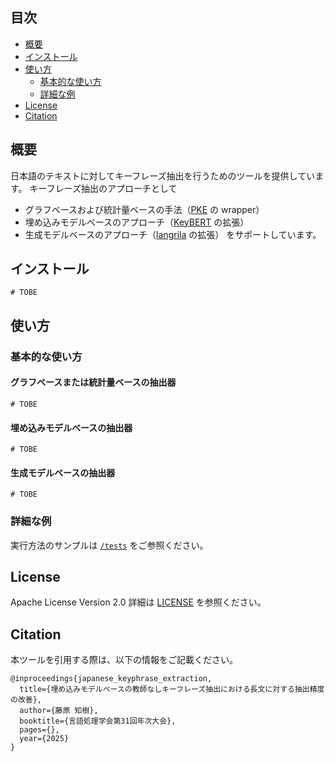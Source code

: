 ## 目次
- [概要](#概要)
- [インストール](#インストール)
- [使い方](#使い方)
  - [基本的な使い方](#基本的な使い方)
  - [詳細な例](#詳細な例)
- [License](#License)
- [Citation](#Citation)

<a name="概要"/></a>
## 概要
日本語のテキストに対してキーフレーズ抽出を行うためのツールを提供しています。
キーフレーズ抽出のアプローチとして
- グラフベースおよび統計量ベースの手法（[PKE](https://github.com/boudinfl/pke) の wrapper）
- 埋め込みモデルベースのアプローチ（[KeyBERT](https://github.com/MaartenGr/KeyBERT) の拡張）
- 生成モデルベースのアプローチ（[langrila](https://github.com/taikinman/langrila) の拡張）
をサポートしています。

<a name="インストール"/></a>
## インストール
```
# TOBE
```

<a name="使い方"/></a>
## 使い方

<a name="基本的な使い方"/></a>
### 基本的な使い方
#### グラフベースまたは統計量ベースの抽出器
```
# TOBE
```

#### 埋め込みモデルベースの抽出器
```
# TOBE
```

#### 生成モデルベースの抽出器
```
# TOBE
```

<a name="詳細な例"/></a>
### 詳細な例
実行方法のサンプルは [`/tests`](tests/) をご参照ください。

<a name="License"/></a>
## License
Apache License Version 2.0
詳細は [LICENSE](LICENSE) を参照ください。

<a name="Citation"/></a>
## Citation
本ツールを引用する際は、以下の情報をご記載ください。

```
@inproceedings{japanese_keyphrase_extraction,
  title={埋め込みモデルベースの教師なしキーフレーズ抽出における長文に対する抽出精度の改善},
  author={藤原 知樹},
  booktitle={言語処理学会第31回年次大会},
  pages={},
  year={2025}
}
```
